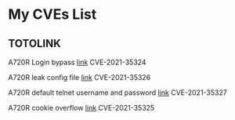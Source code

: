 # My CVEs List

## TOTOLINK

A720R Login bypass [link](router/totolink/A720R_login_bypass.md) CVE-2021-35324

A720R leak config file [link](router/totolink/A720R_leak_config_file.md) CVE-2021-35326

A720R default telnet username and password [link](router/totolink/A720R_default_telnet_info.md) CVE-2021-35327

A720R cookie overflow [link](router/totolink/A720R_cookie_overflow.md) CVE-2021-35325
